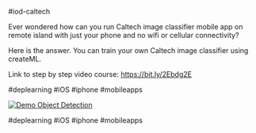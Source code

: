 #iod-caltech


Ever wondered how can you run Caltech image classifier mobile app on remote island with just your phone and no wifi or cellular connectivity?

Here is the answer. You can train your own Caltech image classifier using createML.

Link to step by step video course:
https://bit.ly/2Ebdg2E

#deplearning #iOS #iphone #mobileapps

[![Demo Object Detection](https://evergreenllc2020.github.io/img/caltech.gif)](https://youtu.be/kKC-qubBbTw)


#deplearning #iOS #iphone #mobileapps


